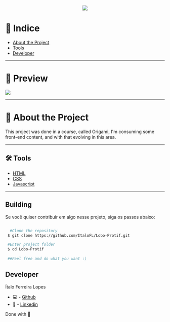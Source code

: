 <h1 align='center'>
  <img src='https://cdn.discordapp.com/attachments/743206177030275115/912569559645581342/unknown.png'>
</h1>

# 🔎 Indice 

- [About the Project](#-about-the-project)
- [Tools](#-tools)
- [Developer](#-developer)

---

# 🎉 Preview

<img src='https://cdn.discordapp.com/attachments/743206177030275115/912569042634670150/unknown.png'>

----
# 📜 About the Project

This project was done in a course, called Origami, I'm consuming some front-end content, and with that
evolving in this area.

---

## 🛠 Tools

- [HTML]()
- [CSS]()
- [Javascript]()


---

## Building 

Se você quiser contribuir em algo nesse projeto, siga os passos abaixo: 

```bash

  #Clone the repository
 $ git clone https://github.com/ItaloFL/Lobo-Protif.git

 #Enter project folder
 $ cd Lobo-Protif
 
 ##Feel free and do what you want :)

```

## Developer

Ítalo Ferreira Lopes

 - 💻 - [Github](https://github.com/ItaloFL)
 - 📒 - [Linkedin](https://www.linkedin.com/in/italo-ferreira-dev/)

Done with 💜